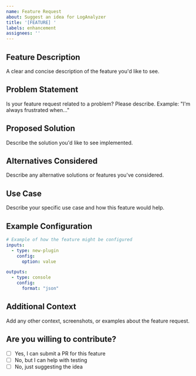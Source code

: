 ```yaml
---
name: Feature Request
about: Suggest an idea for LogAnalyzer
title: '[FEATURE] '
labels: enhancement
assignees: ''
---
```


## Feature Description
A clear and concise description of the feature you'd like to see.

## Problem Statement
Is your feature request related to a problem? Please describe.
Example: "I'm always frustrated when..."

## Proposed Solution
Describe the solution you'd like to see implemented.

## Alternatives Considered
Describe any alternative solutions or features you've considered.

## Use Case
Describe your specific use case and how this feature would help.

## Example Configuration
```yaml
# Example of how the feature might be configured
inputs:
  - type: new-plugin
    config:
      option: value

outputs:
  - type: console
    config:
      format: "json"
```

## Additional Context
Add any other context, screenshots, or examples about the feature request.

## Are you willing to contribute?
- [ ] Yes, I can submit a PR for this feature
- [ ] No, but I can help with testing
- [ ] No, just suggesting the idea
